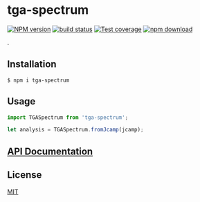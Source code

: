 # tga-spectrum

[![NPM version][npm-image]][npm-url]
[![build status][ci-image]][ci-url]
[![Test coverage][codecov-image]][codecov-url]
[![npm download][download-image]][download-url]

.

## Installation

`$ npm i tga-spectrum`

## Usage

```js
import TGASpectrum from 'tga-spectrum';

let analysis = TGASpectrum.fromJcamp(jcamp);
```

## [API Documentation](https://cheminfo.github.io/tga-spectrum/)

## License

[MIT](./LICENSE)

[npm-image]: https://img.shields.io/npm/v/tga-spectrum.svg
[npm-url]: https://www.npmjs.com/package/tga-spectrum
[ci-image]: https://github.com/cheminfo/tga-spectrum/workflows/Node.js%20CI/badge.svg?branch=main
[ci-url]: https://github.com/cheminfo/tga-spectrum/actions?query=workflow%3A%22Node.js+CI%22
[codecov-image]: https://img.shields.io/codecov/c/github/cheminfo/tga-spectrum.svg
[codecov-url]: https://codecov.io/gh/cheminfo/tga-spectrum
[download-image]: https://img.shields.io/npm/dm/tga-spectrum.svg
[download-url]: https://www.npmjs.com/package/tga-spectrum
